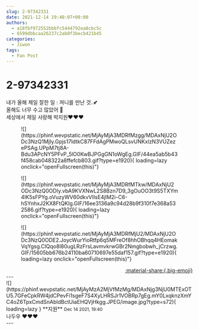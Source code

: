 ```yaml
---
slug: 2-97342331
date: 2021-12-14 19:40:07+09:00
authors:
  - a18fbf972552bbbfc5444792ea8cbc5c
  - 6599dbbcaa26237c2ab0f3becb421b45
categories:
  - Jiwon
tags:
  - Fan Post
---
```


# 2-97342331

<div class="post-container" markdown="1">
<div class="content-container md-sidebar__scrollwrap" markdown="1">

내가 올해 제일 잘한 일 : 져니를 만난 것..💕 <br>올해도 너무 수고 많았어 🥺<br>세상에서 제일 사랑해 박지원❤❤❤
<figure markdown="1">
![](https://phinf.wevpstatic.net/MjAyMjA3MDRfMzgg/MDAxNjU2ODc3NzQ1MjIy.Gpjs17ldtkC87FFdAgPMwoQLsvUNKxlzN3VUZezePSAg.UPpM7tj8A-Bdu3APcNY5PFvP_5lO0KwBJPGgGN1oWgEg.GIF/44ea5ab5b43f458cab048322a8ffefcb803.gif?type=e1920){ loading=lazy onclick="openFullscreen(this)"}
</figure>

<figure markdown="1">
![](https://phinf.wevpstatic.net/MjAyMjA3MDRfMTkw/MDAxNjU2ODc3NzQ0ODIy.vbA9KVXNwL2S8Bzn7D9_3gOuOO3t9S5TXYm4IK5sFPYg.oVuzyWV60dkvVIIsE4jlM2i-C6-hSYnhxJ2KX8FtQKIg.GIF/16ee3136a9c94d28b9f310f7e368a532586.gif?type=e1920){ loading=lazy onclick="openFullscreen(this)"}
</figure>

<figure markdown="1">
![](https://phinf.wevpstatic.net/MjAyMjA3MDRfMjU2/MDAxNjU2ODc3NzQ0ODE2.JoycWurYioRtfp6q5MFreOf8hhOBhqq4HEomakVqYgsg.ClQqo8l80ugLRzFrsLavmvkrwGBr2Nmgbobwh_jCrzwg.GIF/15605bb676b24110ba60710697e55daf157.gif?type=e1920){ loading=lazy onclick="openFullscreen(this)"}
</figure>


</div>
</div>

<div style="text-align: right;" markdown="1">
<a href="https://weverse.io/fromis9/fanpost/2-97342331" style="text-align: right;">:material-share:{.big-emoji}</a>
</div>
---

<div class="comments-container md-sidebar__scrollwrap" markdown="1">
<div class="comment" markdown="1">
<div class='id-container' markdown="1">
![](https://phinf.wevpstatic.net/MjAyMzA2MjVfMzMg/MDAxNjg3NjU0MTExOTU5.7GFeCpkRW4jdCPevFi1sgeF7S4XyLHRSJr1VOBRp7gEg.mY0LxqknzXmYC4oZ6TpxCmdSnAbldBctUiaEHQVjHkgg.JPEG/image.jpg?type=s72){ loading=lazy }
**<span class="artist">지원</span>** <small>Dec 14 2021, 19:40</small><br>
</div>
<div class='comment-body' markdown="1">
나두우 ♥️♥️♥️
</div>
</div>
</div>
---
